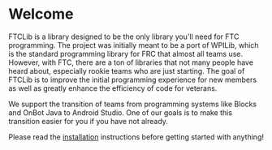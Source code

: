 # Welcome

FTCLib is a library designed to be the only library you'll need for FTC programming. The project was initially meant to be a port of WPILib, which is the standard programming library for FRC that almost all teams use. However, with FTC, there are a ton of libraries that not many people have heard about, especially rookie teams who are just starting. The goal of FTCLib is to improve the initial programming experience for new members as well as greatly enhance the efficiency of code for veterans.

We support the transition of teams from programming systems like Blocks and OnBot Java to Android Studio. One of our goals is to make this transition easier for you if you have not already.

Please read the [installation](installation.md) instructions before getting started with anything!

